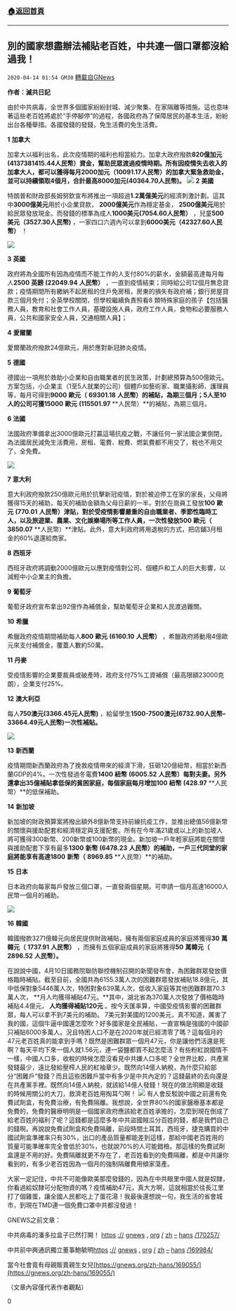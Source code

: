 ###  [:house:返回首頁](https://github.com/ourhimalayas/txt)
---

## 別的國家想盡辦法補貼老百姓，中共連一個口罩都沒給過我！
`2020-04-14 01:54 GM30` [轉載自GNews](https://gnews.org/zh-hant/172134/)

**作者：滅共日記**

由於中共病毒，全世界多個國家紛紛封城、減少聚集、在家隔離等措施。這也意味著這些老百姓將處於“手停腳停”的過程，各國政府為了保障居民的基本生活，紛紛出台各種舉措。各國發錢的發錢，免生活費的免生活費。

**1** **加拿大**

加拿大以福利出名，此次疫情期的福利也相當給力。加拿大政府撥款**820億加元(4137381415.44人民幣）**資金，幫助民眾渡過疫情時期。所有因疫情失去收入的加拿大人，都可以獲得每月**2000加元（10091.17人民幣）**的加拿大緊急救助金，並可以持續領取4個月，合計最高**8000加元(40364.70人民幣)。**
![](https://s3.amazonaws.com/gnews-media-offload/wp-content/uploads/2020/04/14014056/1-123.jpg)
**2** **美國**

特朗普和財政部長姆努欽宣布將推出一項超過**1.2萬億美元**的經濟刺激計劃。這其中**3000億美元**用於小企業貸款， **2000億美元**作為穩定基金， **2500億美元**用於給民眾發放現金。而發錢的標準為成人**1000美元(7054.60人民幣）** ，兒童**500美元（3527.30人民幣)** ，一家四口六週內可以拿到**6000美元（42327.60人民幣）** ！

![](https://s3.amazonaws.com/gnews-media-offload/wp-content/uploads/2020/04/14014124/2-93.jpg)

**3** **英國**

政府將為全國所有因為疫情而不能工作的人支付80%的薪水，金額最高達每月每人**2500** **英鎊** **(22049.94** **人民幣）** ，一直到疫情結束；同時給公司12個月無息貸款；疫情期間所有繳納不起房租的住戶免房租，房東的損失有政府補；銀行房屋貸款三個月免付；全英學校關閉，但學校繼續負責照看8 類特殊家庭的孩子【包括醫務人員，教育和社會工作人員，基礎設施人員，政府工作人員，食物和必要服務人員，公共和國家安全人員，交通相關人員】；

**4** **愛爾蘭**

愛爾蘭政府撥款24億歐元，用於應對新冠肺炎疫情。

**5** **德國**

德國出一項用於救助小企業和自由職業者的民生政策，計劃總預算為500億歐元。方案包括，小企業主（1至5人就業的公司）個體戶如藝術家、職業攝影師、護理員等，每月可得到**9000** **歐元（** **69301.18** **人民幣）**的補貼，為期三個月；5人至10人的公司可獲**15000** **歐元** **(115501.97** **人民幣）**的補貼，為期三個月。

**6** **法國**

法國政府準備拿出3000億歐元打贏這場抗疫之戰，不讓任何一家法國企業倒閉，為法國居民減免生活費用，房租、電費、稅費、燃氣費都不用交了，稅也不用交了，全免費。

![](https://s3.amazonaws.com/gnews-media-offload/wp-content/uploads/2020/04/14014201/3-73.jpg)

**7** **意大利**

意大利政府撥款250億歐元用於抗擊新冠疫情，對於被迫停工在家的家長，父母將獲得15天的補助，每天的補助金額為父母日薪的一半。對於在崗員工發放**100** **歐元** **(770.01** **人民幣）**津貼，對於受疫情影響嚴重的自由職業者、季節性臨時工人，以及旅遊業、農業、文化娛樂場所等工作人員，一次性發放**500** **歐元（** **3850.07** **人民幣）**津貼。此外，意大利政府將用退稅的方式，把店鋪3月租金的60%退還給商家。

**8** **西班牙**

西班牙政府將調動2000億歐元以應對疫情對公司、個體戶和工人的巨大影響，以減輕中小企業主的負擔。

**9** **葡萄牙**

葡萄牙政府宣布拿出92億作為補償金，幫助葡萄牙企業和人民渡過難關。

**10** **希臘**

希臘政府疫情期間補助每人**800** **歐元** **(6160.10** **人民幣）** ，希臘政府將動用4億歐元來支付補償金，覆蓋人數約50萬。

**11** **丹麥**

受疫情影響的企業要裁員或破產時，政府支付75%工資補償（最高限額23000克朗），企業支付25%。

**12** **澳大利亞**

每人**750澳元(3366.45元人民幣)** ，給留學生**1500-7500澳元(6732.90人民幣–33664.49元人民幣)一次性補貼。**

![](https://s3.amazonaws.com/gnews-media-offload/wp-content/uploads/2020/04/14014337/4-56.jpg)

**13** **新西蘭**

疫情期間新西蘭政府為了挽救疫情帶來的經濟下滑，狂砸120億紐幣，相當於新西蘭GDP的4%。一次性發過冬電費**1400** **紐幣** **(6005.52** **人民幣）**每對夫妻。另外還拿出35億補貼拿低保的貧困家庭，每個家庭每月增加**100** **紐幣** **(428.97** **人民幣）**的低保補助。

**14** **新加坡**

新加坡的財政預算案將撥出額外8億新幣支持前線抗疫工作，並推出總值56億新幣的關懷與援助配套和經濟穩定與支援配套。所有在今年滿21歲或以上的新加坡人將可獲得300新幣、200新幣或100新幣的現金。新加坡一戶年輕家庭將能在關懷與援助配套下享有最多**1300** **新幣** **(6478.23** **人民幣）**的補助，一戶三代同堂的家庭將能享有高達**1800** **新幣（** **8969.85** **人民幣）**的補助。

**15** **日本**

日本政府向每家每戶發放三個口罩，一直發兩個星期。可申請一個月高達16000人民幣一個月的補助。

![](https://s3.amazonaws.com/gnews-media-offload/wp-content/uploads/2020/04/14014421/5-30.jpg)

**16** **韓國**

韓國撥款3271億韓元向居民提供財政補貼，擁有兩個家庭成員的家庭將獲得**30** **萬韓元（** **1737.91** **人民幣）** ，而擁有五個家庭成員的家庭將獲得**50** **萬韓元（** **2896.52** **人民幣）。**

在說說中國，4月10日國務院聯防聯控機制召開的新聞發布會，為困難群眾發放價格臨時補貼。截至目前，全國共為6155.3萬人次的困難群眾發放補貼18.8億元，其中低保對象5446萬人次，特困對象639萬人次，低收入家庭等其他困難群眾70.3萬人次， **月人均獲得補貼47元。**其中，湖北省為370萬人次發放了價格臨時補貼4.4億元， **人均獲得補貼120元** 。按今天匯率算，中國受疫情影響的困難群眾，每人可以拿不到7美元的補助。 7美元對美國的1200美元，真不知道，厲害了我的國，這個牛逼中國還怎麼吹？好多國家是全民補貼，一直宣稱是強國的中國卻只補貼6000多萬人。況且特困人口不是在2020年就已經清零了嗎？這每個月的47元老百姓真的能拿到手嗎？既然是困難群眾一個月47元，你是讓他們活還是死啊？每天平均下來一個人就1.56元，連一袋鹽都買不起怎麼活？有些粉紅說國情不一樣，中國人口多，收稅的時候怎麼沒看見中共嫌人口多呢？全世界比較，共產黨發錢最少，遠比發給壓榨人民的紅袖章少。既然向14億人納稅，為什麼只給部分“困難戶”發錢？而且這些困難戶當中有多少是中共內定的？這錢最終的去向還是在共產黨手裡。既然向14億人納稅，就該給14億人發錢！現在的做法明顯是收錢的時候用關公的大刀，救濟老百姓用掏耳勺啊！
![](https://s3.amazonaws.com/gnews-media-offload/wp-content/uploads/2020/04/14014507/6-20.jpg)
有人會反駁說中國之前還有免費試劑盒，有免費治療，有免費隔離。我想說，全世界80%的國家醫療基本都是免費的，免費的醫療明明是一個國家政府應該給老百姓承擔的，怎麼到現在倒成了給老百姓的福利了呢？這錢都是這麼多年中共盜國賊瓜分百姓的錢，都是我們自己的錢啊。再說說免費試劑盒和免費隔離，前段時間土耳其，西班牙，捷克購買的中國試劑盒準確率只有30%，出口的產品質量都能差到這樣，那給中國老百姓用的質量可能準確率完全會低於30%，也就說70%的人可能錯檢。那這樣的免費試劑盒還是不用的好。免費隔離就更不存在了，老百姓看到的免費隔離，都是中共讓你看到的，有多少老百姓因為一個月的強制隔離費用傾家蕩產。

大家一定記住，中共不可能像歐美那麼發錢的，因為在中共眼里中國人就是奴隸，你看過給奴隸可分配物資的嗎？疫情補助47元，真大方啊，這就相當於往長江里打了個雞蛋，讓全國人民都吃上了蛋花湯！我最後還想說一句，我生活的省會城市，到現在TMD連一個免費口罩中共都沒發過！

GNEWS之前文章：

中共病毒的潘多拉盒子已然打開！ [https](https://gnews.org/zh-hans/170257/) [://](https://gnews.org/zh-hans/170257/) [gnews](https://gnews.org/zh-hans/170257/) [.](https://gnews.org/zh-hans/170257/) [org](https://gnews.org/zh-hans/170257/) [/](https://gnews.org/zh-hans/170257/) [zh](https://gnews.org/zh-hans/170257/) [–](https://gnews.org/zh-hans/170257/) [hans](https://gnews.org/zh-hans/170257/) [/170257/](https://gnews.org/zh-hans/170257/)

中共前中興通訊獨立董事鮑毓明[https](https://gnews.org/zh-hans/169984/) [://](https://gnews.org/zh-hans/169984/) [gnews](https://gnews.org/zh-hans/169984/) [.](https://gnews.org/zh-hans/169984/) [org](https://gnews.org/zh-hans/169984/) [/](https://gnews.org/zh-hans/169984/) [zh](https://gnews.org/zh-hans/169984/) [–](https://gnews.org/zh-hans/169984/) [hans](https://gnews.org/zh-hans/169984/) [/169984/](https://gnews.org/zh-hans/169984/)

當今社會竟有母親販賣親生女兒[https://gnews.org/zh-hans/169055/](https://gnews.org/zh-hans/169055/)

（文章內容僅代表作者觀點）

0

